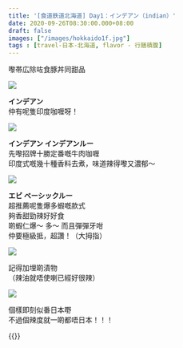 ```yaml
---
title: '[食道鉄道北海道] Day1：インデアン（indian）'
date: 2020-09-26T08:30:00.000+08:00
draft: false
images: ["/images/hokkaido1f.jpg"]
tags : [travel-日本-北海道, flavor - 行膳積腹]
---
```


嚟帯広除咗食豚丼同甜品  

![](/images/hokkaido1f1.jpg)

**インデアン**  
仲有呢隻印度咖喱呀！

![](/images/hokkaido1f2.jpg)

**インデアン インデアンルー**  
先嚟招牌十勝定番嘅牛肉咖喱  
印度式嘅幾十種香料去煮，味道辣得嚟又濃郁～

![](/images/hokkaido1f3.jpg)

**エビ ベーシックルー**  
超推薦呢隻爆多蝦嘅款式  
夠香甜勁辣好好食  
啲蝦仁爆～ 多～ 而且彈彈牙咁  
仲要極級抵，超讚！（大拇指） 

![](/images/hokkaido1f4.jpg)

記得加埋啲漬物  
（辣油就唔使喇已經好很辣）

![](/images/hokkaido1f.jpg)

個樣即刻似番日本嘢  
不過個辣度就一啲都唔日本！！！  
  
  
{{<hokkaido>}}

